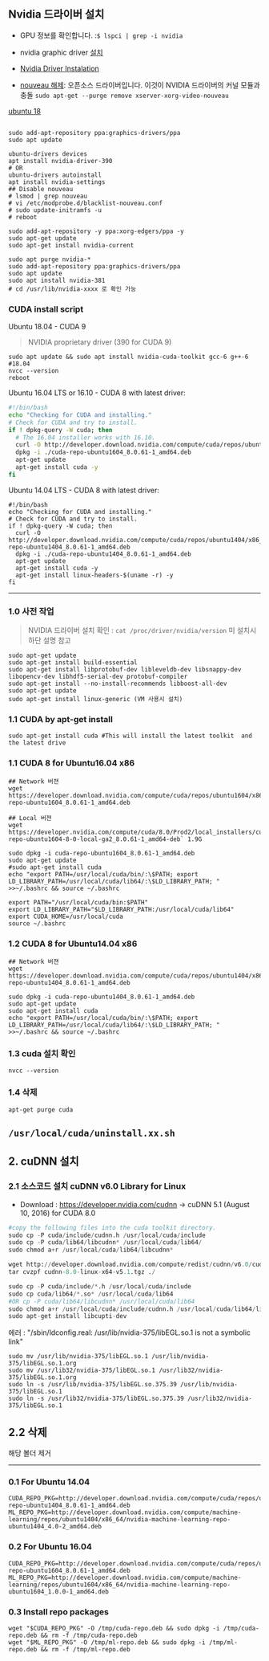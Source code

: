 ## Nvidia 드라이버 설치 

- GPU 정보를 확인합니다. :`$ lspci | grep -i nvidia`

- nvidia graphic driver [설치](http://www.nvidia.com/Download/index.aspx?lang=en-us) 

- [Nvidia Driver Instalation](https://goo.gl/kfzWfJ) 

- [nouveau 해제](https://gist.github.com/haje01/f13053738853f39ce5a2#nouveau-해제): 오픈소스 드라이버입니다. 이것이 NVIDIA 드라이버의 커널 모듈과 충돌 `sudo apt-get --purge remove xserver-xorg-video-nouveau`


[ubuntu 18](https://linuxconfig.org/how-to-install-the-nvidia-drivers-on-ubuntu-18-04-bionic-beaver-linux)

```

sudo add-apt-repository ppa:graphics-drivers/ppa
sudo apt update

ubuntu-drivers devices
apt install nvidia-driver-390
# OR 
ubuntu-drivers autoinstall
apt install nvidia-settings
## Disable nouveau
# lsmod | grep nouveau
# vi /etc/modprobe.d/blacklist-nouveau.conf
# sudo update-initramfs -u
# reboot
```

```
sudo add-apt-repository -y ppa:xorg-edgers/ppa -y
sudo apt-get update
sudo apt-get install nvidia-current

sudo apt purge nvidia-*
sudo add-apt-repository ppa:graphics-drivers/ppa
sudo apt update
sudo apt install nvidia-381
# cd /usr/lib/nvidia-xxxx 로 확인 가능 
```






### CUDA install script 


Ubuntu 18.04 - CUDA 9

> NVIDIA proprietary driver (390 for CUDA 9) 

```
sudo apt update && sudo apt install nvidia-cuda-toolkit gcc-6 g++-6  #18.04
nvcc --version
reboot
```


Ubuntu 16.04 LTS or 16.10 - CUDA 8 with latest driver:

```bash
#!/bin/bash
echo "Checking for CUDA and installing."
# Check for CUDA and try to install.
if ! dpkg-query -W cuda; then
  # The 16.04 installer works with 16.10.
  curl -O http://developer.download.nvidia.com/compute/cuda/repos/ubuntu1604/x86_64/cuda-repo-ubuntu1604_8.0.61-1_amd64.deb
  dpkg -i ./cuda-repo-ubuntu1604_8.0.61-1_amd64.deb
  apt-get update
  apt-get install cuda -y
fi
```
Ubuntu 14.04 LTS - CUDA 8 with latest driver:
```bahs 
#!/bin/bash
echo "Checking for CUDA and installing."
# Check for CUDA and try to install.
if ! dpkg-query -W cuda; then
  curl -O http://developer.download.nvidia.com/compute/cuda/repos/ubuntu1404/x86_64/cuda-repo-ubuntu1404_8.0.61-1_amd64.deb
  dpkg -i ./cuda-repo-ubuntu1404_8.0.61-1_amd64.deb
  apt-get update
  apt-get install cuda -y
  apt-get install linux-headers-$(uname -r) -y
fi
```

---


### 1.0 사전 작업 

> NVIDIA 드라이버 설치 확인 : `cat /proc/driver/nvidia/version`  미 설치시 하단 설명 참고

```
sudo apt-get update
sudo apt-get install build-essential
sudo apt-get install libprotobuf-dev libleveldb-dev libsnappy-dev libopencv-dev libhdf5-serial-dev protobuf-compiler
sudo apt-get install --no-install-recommends libboost-all-dev
sudo apt-get update
sudo apt-get install linux-generic (VM 사용시 설치) 

```

### 1.1 CUDA by apt-get install 

```
sudo apt-get install cuda #This will install the latest toolkit  and the latest drive
```

### 1.1 CUDA 8 for Ubuntu16.04 x86
```
## Network 버젼 
wget https://developer.download.nvidia.com/compute/cuda/repos/ubuntu1604/x86_64/cuda-repo-ubuntu1604_8.0.61-1_amd64.deb

## Local 버젼 
wget https://developer.nvidia.com/compute/cuda/8.0/Prod2/local_installers/cuda-repo-ubuntu1604-8-0-local-ga2_8.0.61-1_amd64-deb` 1.9G

sudo dpkg -i cuda-repo-ubuntu1604_8.0.61-1_amd64.deb
sudo apt-get update
#sudo apt-get install cuda
echo "export PATH=/usr/local/cuda/bin/:\$PATH; export LD_LIBRARY_PATH=/usr/local/cuda/lib64/:\$LD_LIBRARY_PATH; " >>~/.bashrc && source ~/.bashrc
```


```
export PATH="/usr/local/cuda/bin:$PATH"  
export LD_LIBRARY_PATH="$LD_LIBRARY_PATH:/usr/local/cuda/lib64"
export CUDA_HOME=/usr/local/cuda
source ~/.bashrc
```
### 1.2 CUDA 8 for Ubuntu14.04 x86

```
## Network 버젼
wget https://developer.download.nvidia.com/compute/cuda/repos/ubuntu1404/x86_64/cuda-repo-ubuntu1404_8.0.61-1_amd64.deb

sudo dpkg -i cuda-repo-ubuntu1404_8.0.61-1_amd64.deb
sudo apt-get update
sudo apt-get install cuda
echo "export PATH=/usr/local/cuda/bin/:\$PATH; export LD_LIBRARY_PATH=/usr/local/cuda/lib64/:\$LD_LIBRARY_PATH; " >>~/.bashrc && source ~/.bashrc
```

### 1.3 cuda 설치 확인
 `nvcc --version`

### 1.4 삭제 

`apt-get purge cuda`

`/usr/local/cuda/uninstall.xx.sh`
---
## 2. cuDNN 설치 

### 2.1 소스코드 설치 cuDNN v6.0 Library for Linux
- Download : https://developer.nvidia.com/cudnn ->  cuDNN 5.1 (August 10, 2016) for CUDA 8.0

```python
#copy the following files into the cuda toolkit directory.
sudo cp -P cuda/include/cudnn.h /usr/local/cuda/include
sudo cp -P cuda/lib64/libcudnn* /usr/local/cuda/lib64/
sudo chmod a+r /usr/local/cuda/lib64/libcudnn*

wget http://developer.download.nvidia.com/compute/redist/cudnn/v6.0/cudnn-8.0-linux-x64-v6.0.tgz
tar cvzpf cudnn-8.0-linux-x64-v5.1.tgz ./

sudo cp -P cuda/include/*.h /usr/local/cuda/include
sudo cp cuda/lib64/*.so* /usr/local/cuda/lib64  
#OR cp -P cuda/lib64/libcudnn* /usr/local/cuda/lib64
sudo chmod a+r /usr/local/cuda/include/cudnn.h /usr/local/cuda/lib64/libcudnn*
sudo apt-get install libcupti-dev
```

에러 : "/sbin/ldconfig.real: /usr/lib/nvidia-375/libEGL.so.1 is not a symbolic link"
```
sudo mv /usr/lib/nvidia-375/libEGL.so.1 /usr/lib/nvidia-375/libEGL.so.1.org
sudo mv /usr/lib32/nvidia-375/libEGL.so.1 /usr/lib32/nvidia-375/libEGL.so.1.org
sudo ln -s /usr/lib/nvidia-375/libEGL.so.375.39 /usr/lib/nvidia-375/libEGL.so.1
sudo ln -s /usr/lib32/nvidia-375/libEGL.so.375.39 /usr/lib32/nvidia-375/libEGL.so.1
```

## 2.2 삭제 

해당 볼더 제거 

---

### 0.1 For Ubuntu 14.04
```
CUDA_REPO_PKG=http://developer.download.nvidia.com/compute/cuda/repos/ubuntu1404/x86_64/cuda-repo-ubuntu1404_8.0.61-1_amd64.deb
ML_REPO_PKG=http://developer.download.nvidia.com/compute/machine-learning/repos/ubuntu1404/x86_64/nvidia-machine-learning-repo-ubuntu1404_4.0-2_amd64.deb
```
### 0.2 For Ubuntu 16.04
```
CUDA_REPO_PKG=http://developer.download.nvidia.com/compute/cuda/repos/ubuntu1604/x86_64/cuda-repo-ubuntu1604_8.0.61-1_amd64.deb
ML_REPO_PKG=http://developer.download.nvidia.com/compute/machine-learning/repos/ubuntu1604/x86_64/nvidia-machine-learning-repo-ubuntu1604_1.0.0-1_amd64.deb
```
### 0.3 Install repo packages
```
wget "$CUDA_REPO_PKG" -O /tmp/cuda-repo.deb && sudo dpkg -i /tmp/cuda-repo.deb && rm -f /tmp/cuda-repo.deb
wget "$ML_REPO_PKG" -O /tmp/ml-repo.deb && sudo dpkg -i /tmp/ml-repo.deb && rm -f /tmp/ml-repo.deb
```
